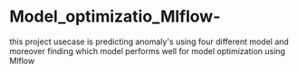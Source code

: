 # Model_optimizatio_Mlflow-
this project usecase is predicting anomaly's  using four different model and moreover finding which model performs well for model optimization using Mlflow
